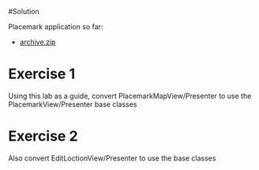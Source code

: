 #Solution

Placemark application so far:

- [archive.zip](archives/archive.zip)


# Exercise 1

Using this lab as a guide, convert PlacemarkMapView/Presenter to use the PlacemarkView/Presenter base classes

# Exercise 2

Also convert EditLoctionView/Presenter to use the base classes